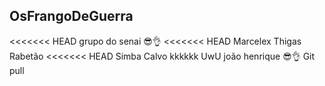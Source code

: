 ## OsFrangoDeGuerra
<<<<<<< HEAD
grupo do senai 😎👌
<<<<<<< HEAD
Marcelex
Thigas Rabetão
<<<<<<< HEAD
Simba Calvo kkkkkk UwU
joão henrique 😎👌
Git pull
